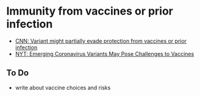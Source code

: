 # Immunity from vaccines or prior infection
- [CNN: Variant might partially evade protection from vaccines or prior infection](https://edition.cnn.com/2021/01/19/health/coronavirus-variant-vaccine-protection/index.html)
- [NYT: Emerging Coronavirus Variants May Pose Challenges to Vaccines](https://www.nytimes.com/2021/01/20/health/coronavirus-variants-immunity.html)

## To Do
- write about vaccine choices and risks

